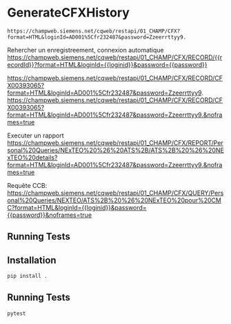 # GenerateCFXHistory

```URI Rest:
https://champweb.siemens.net/cqweb/restapi/01_CHAMP/CFX?format=HTML&loginId=AD001%5Cfr232487&password=Zzeerrttyy9.
```

Rehercher un enregistreement, connexion automatique
https://champweb.siemens.net/cqweb/restapi/01_CHAMP/CFX/RECORD/{{recordId}}?format=HTML&loginId={{loginid}}&password={{password}}

https://champweb.siemens.net/cqweb/restapi/01_CHAMP/CFX/RECORD/CFX00393065?format=HTML&loginId=AD001%5Cfr232487&password=Zzeerrttyy9.
https://champweb.siemens.net/cqweb/restapi/01_CHAMP/CFX/RECORD/CFX00393065?format=HTML&loginId=AD001%5Cfr232487&password=Zzeerrttyy9.&noframes=true

Executer un rapport
https://champweb.siemens.net/cqweb/restapi/01_CHAMP/CFX/REPORT/Personal%20Queries/NExTEO%20%26%20ATS%2B/ATS%2B%20%26%20NExTEO%20details?format=HTML&loginId=AD001%5Cfr232487&password=Zzeerrttyy9.&noframes=true

Requête CCB:
https://champweb.siemens.net/cqweb/restapi/01_CHAMP/CFX/QUERY/Personal%20Queries/NEXTEO/ATS%2B%20%26%20NExTEO%20pour%20CMC?format=HTML&loginId={{loginid}}&password={{password}}&noframes=true

## Running Tests


## Installation

```sh
pip install .
```

## Running Tests

```sh
pytest
```

